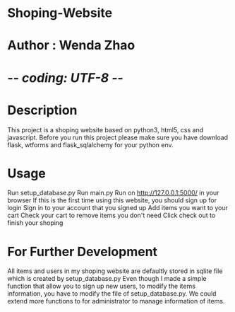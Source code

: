 # Shoping-Website
# Author : Wenda Zhao
# -*- coding: UTF-8 -*-

# Description
This project is a shoping website based on python3, html5, css and javascript. 
Before you run this project please make sure you have download flask, wtforms and flask_sqlalchemy for your python env.

# Usage
Run setup_database.py
Run main.py
Run on http://127.0.0.1:5000/ in your browser 
If this is the first time using this website, you should sign up for login
Sign in to your account that you signed up
Add items you want to your cart
Check your cart to remove items you don't need
Click check out to finish your shoping

# For Further Development
All items and users in my shoping website are defaultly stored in sqlite file which is created by setup_database.py
Even though I made a simple function that allow you to sign up new users, to modify the items information, you have to modify the file of setup_database.py. We could extend more functions to for administrator to manage information of items.
